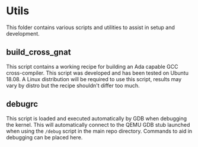 # Utils

This folder contains various scripts and utilities to assist in setup and development.

## build_cross_gnat

This script contains a working recipe for building an Ada capable GCC cross-compiler. This script was developed and has been tested on Ubuntu 18.08. A Linux distribution will be required to use this script, results may vary by distro but the recipe shouldn't differ too much.

## debugrc

This script is loaded and executed automatically by GDB when debugging the kernel. This will automatically connect to the QEMU GDB stub launched when using the `/debug` script in the main repo directory. Commands to aid in debugging can be placed here.
